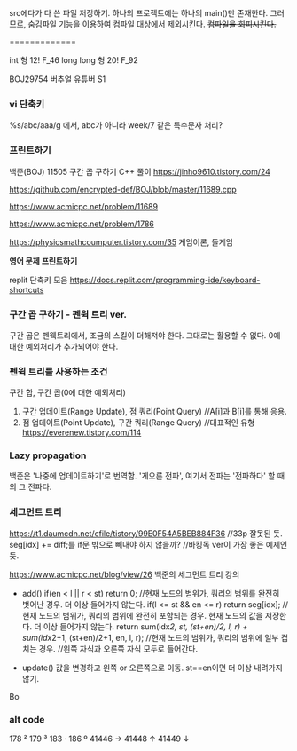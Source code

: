 src에다가 다 쓴 파일 저장하기.
하나의 프로젝트에는 하나의 main()만 존재한다.
그러므로, 숨김파일 기능을 이용하여 컴파일 대상에서 제외시킨다.
~~컴파일을 회피시킨다.~~



=============

int 형 
	12! 
	F_46
long long 형 
	20! 
	F_92
	
BOJ29754 버추얼 유튜버 S1

### vi 단축키
%s/abc/aaa/g
에서, abc가 아니라 week/7 같은 특수문자 처리?

### 프린트하기
백준(BOJ) 11505 구간 곱 구하기 C++ 풀이
https://jinho9610.tistory.com/24

https://github.com/encrypted-def/BOJ/blob/master/11689.cpp

https://www.acmicpc.net/problem/11689

https://www.acmicpc.net/problem/1786


https://physicsmathcoumputer.tistory.com/35
게임이론, 돌게임

**영어 문제 프린트하기**



replit 단축키 모음
https://docs.replit.com/programming-ide/keyboard-shortcuts


### 구간 곱 구하기 - 펜윅 트리 ver.
구간 곱은 펜웩트리에서, 조금의 스킬이 더해져야 한다. 그대로는 활용할 수 없다.
0에 대한 예외처리가 추가되어야 한다.

### 펜윅 트리를 사용하는 조건
구간 합, 구간 곱(0에 대한 예외처리)
1. 구간 업데이트(Range Update), 점 쿼리(Point Query)	//A[i]과 B[i]를 통해 응용.
2. 점 업데이트(Point Update), 구간 쿼리(Range Query)	//대표적인 유형
https://everenew.tistory.com/114

### Lazy propagation
백준은 '나중에 업데이트하기'로 번역함.
'게으른 전파', 여기서 전파는 '전파하다' 할 때의 그 전파다.

### 세그먼트 트리
https://t1.daumcdn.net/cfile/tistory/99E0F54A5BEB884F36
//33p 잘못된 듯. seg[idx] += diff;를 if문 밖으로 빼내야 하지 않을까?
//바킹독 ver이 가장 좋은 예제인 듯.

https://www.acmicpc.net/blog/view/26
백준의 세그먼트 트리 강의

- add()
if(en < l || r < st) return 0;	//현재 노드의 범위가, 쿼리의 범위를 완전히 벗어난 경우. 더 이상 들어가지 않는다.
if(l <= st && en <= r) return seg[idx];	//현재 노드의 범위가, 쿼리의 범위에 완전히 포함되는 경우. 현재 노드의 값을 저장한다. 더 이상 들어가지 않는다.
return sum(idx*2, st, (st+en)/2, l, r) + sum(idx*2+1, (st+en)/2+1, en, l, r);	//현재 노드의 범위가, 쿼리의 범위에 일부 겹치는 경우.
//왼쪽 자식과 오른쪽 자식 모두로 들어간다.

- update()
값을 변경하고 왼쪽 or 오른쪽으로 이동.
st==en이면 더 이상 내려가지 않기.

Bo

### alt code
178 ²
179 ³
183 ·
186 º
41446 →
41448 ↑
41449 ↓